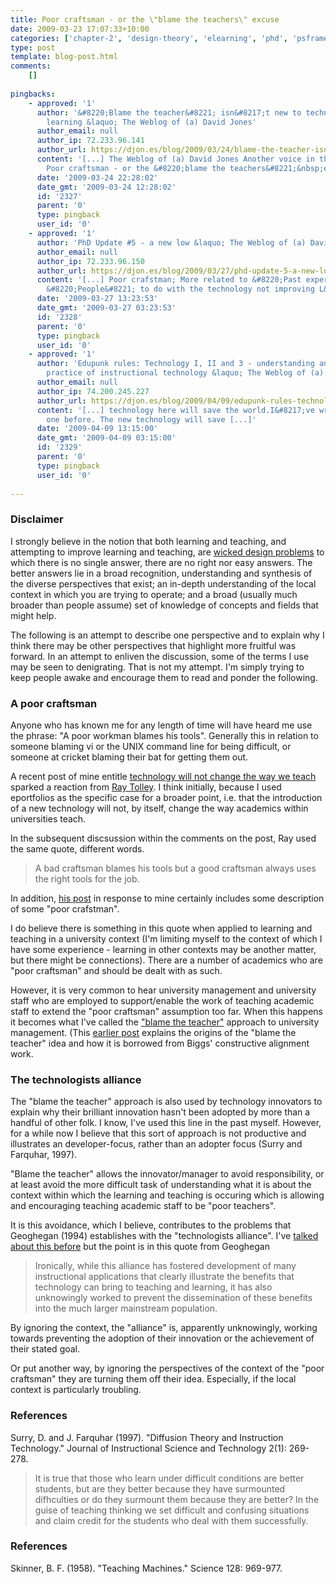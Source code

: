 ```yaml
---
title: Poor craftsman - or the \"blame the teachers\" excuse
date: 2009-03-23 17:07:33+10:00
categories: ['chapter-2', 'design-theory', 'elearning', 'phd', 'psframework', 'reflectivealignment', 'thesis']
type: post
template: blog-post.html
comments:
    []
    
pingbacks:
    - approved: '1'
      author: '&#8220;Blame the teacher&#8221; isn&#8217;t new to technology-mediated
        learning &laquo; The Weblog of (a) David Jones'
      author_email: null
      author_ip: 72.233.96.141
      author_url: https://djon.es/blog/2009/03/24/blame-the-teacher-isnt-new-to-technology-mediated-learning/
      content: '[...] The Weblog of (a) David Jones Another voice in the blogosphere    &laquo;
        Poor craftsman - or the &#8220;blame the teachers&#8221;&nbsp;excuse [...]'
      date: '2009-03-24 22:28:02'
      date_gmt: '2009-03-24 12:28:02'
      id: '2327'
      parent: '0'
      type: pingback
      user_id: '0'
    - approved: '1'
      author: 'PhD Update #5 - a new low &laquo; The Weblog of (a) David Jones'
      author_email: null
      author_ip: 72.233.96.150
      author_url: https://djon.es/blog/2009/03/27/phd-update-5-a-new-low/
      content: '[...] Poor crafstman; More related to &#8220;Past experience&#8221; and
        &#8220;People&#8221; to do with the technology not improving L&amp;T. [...]'
      date: '2009-03-27 13:23:53'
      date_gmt: '2009-03-27 03:23:53'
      id: '2328'
      parent: '0'
      type: pingback
      user_id: '0'
    - approved: '1'
      author: 'Edupunk rules: Technology I, II and 3 - understanding and improving the
        practice of instructional technology &laquo; The Weblog of (a) David Jones'
      author_email: null
      author_ip: 74.200.245.227
      author_url: https://djon.es/blog/2009/04/09/edupunk-rules-technology-i-ii-and-3-understanding-and-improving-the-practice-of-instructional-technology/
      content: '[...] technology here will save the world.I&#8217;ve written about this
        one before. The new technology will save [...]'
      date: '2009-04-09 13:15:00'
      date_gmt: '2009-04-09 03:15:00'
      id: '2329'
      parent: '0'
      type: pingback
      user_id: '0'
    
---
```

### Disclaimer

I strongly believe in the notion that both learning and teaching, and attempting to improve learning and teaching, are [wicked design problems](http://en.wikipedia.org/wiki/Wicked_problem) to which there is no single answer, there are no right nor easy answers. The better answers lie in a broad recognition, understanding and synthesis of the diverse perspectives that exist; an in-depth understanding of the local context in which you are trying to operate; and a broad (usually much broader than people assume) set of knowledge of concepts and fields that might help.

The following is an attempt to describe one perspective and to explain why I think there may be other perspectives that highlight more fruitful was forward. In an attempt to enliven the discussion, some of the terms I use may be seen to denigrating. That is not my attempt. I'm simply trying to keep people awake and encourage them to read and ponder the following.

### A poor craftsman

Anyone who has known me for any length of time will have heard me use the phrase: "A poor workman blames his tools". Generally this in relation to someone blaming vi or the UNIX command line for being difficult, or someone at cricket blaming their bat for getting them out.

A recent post of mine entitle [technology will not change the way we teach](/blog2/2009/03/19/technology-will-not-change-the-way-we-teach-an-example-why-were-an-amnesiac-field/) sparked a reaction from [Ray Tolley](http://www.blogger.com/profile/03654892229937491921). I think initially, because I used eportfolios as the specific case for a broader point, i.e. that the introduction of a new technology will not, by itself, change the way academics within universities teach.

In the subsequent discsussion within the comments on the post, Ray used the same quote, different words.

> A bad craftsman blames his tools but a good craftsman always uses the right tools for the job.

In addition, [his post](http://efoliointheuk.blogspot.com/2009/03/will-technology-change-us.html) in response to mine certainly includes some description of some "poor crafstman".

I do believe there is something in this quote when applied to learning and teaching in a university context (I'm limiting myself to the context of which I have some experience - learning in other contexts may be another matter, but there might be connections). There are a number of academics who are "poor craftsman" and should be dealt with as such.

However, it is very common to hear university management and university staff who are employed to support/enable the work of teaching academic staff to extend the "poor craftsman" assumption too far. When this happens it becomes what I've called the ["blame the teacher"](/blog2/2009/03/18/blame-the-teacher-and-its-negative-impact-on-learning-and-e-learning/) approach to university management. (This [earlier post](/blog2/2009/02/26/improving-university-teaching-learning-from-constructive-alignment-by-not-mandating-it/) explains the origins of the "blame the teacher" idea and how it is borrowed from Biggs' constructive alignment work.

### The technologists alliance

The "blame the teacher" approach is also used by technology innovators to explain why their brilliant innovation hasn't been adopted by more than a handful of other folk. I know, I've used this line in the past myself. However, for a while now I believe that this sort of approach is not productive and illustrates an developer-focus, rather than an adopter focus (Surry and Farquhar, 1997).

"Blame the teacher" allows the innovator/manager to avoid responsibility, or at least avoid the more difficult task of understanding what it is about the context within which the learning and teaching is occuring which is allowing and encouraging teaching academic staff to be "poor teachers".

It is this avoidance, which I believe, contributes to the problems that Geoghegan (1994) establishes with the "technologists alliance". I've [talked about this before](/blog2/2009/01/21/why-am-i-a-eportfolio-skeptic/) but the point is in this quote from Geoghegan

> Ironically, while this alliance has fostered development of many instructional applications that clearly illustrate the benefits that technology can bring to teaching and learning, it has also unknowingly worked to prevent the dissemination of these benefits into the much larger mainstream population.

By ignoring the context, the "alliance" is, apparently unknowingly, working towards preventing the adoption of their innovation or the achievement of their stated goal.

Or put another way, by ignoring the perspectives of the context of the "poor craftsman" they are turning them off their idea. Especially, if the local context is particularly troubling.

### References

Surry, D. and J. Farquhar (1997). "Diffusion Theory and Instruction Technology." Journal of Instructional Science and Technology 2(1): 269-278.

> It is true that those who learn under difficult conditions are better students, but are they better because they have surmounted difhculties or do they surmount them because they are better? In the guise of teaching thinking we set difficult and confusing situations and claim credit for the students who deal with them successfully.

### References

Skinner, B. F. (1958). "Teaching Machines." Science 128: 969-977.